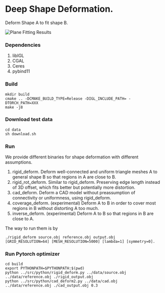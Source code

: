 # Deep Shape Deformation.
Deform Shape A to fit shape B.

![Plane Fitting Results](https://github.com/hjwdzh/ShapeDeform/raw/master/res/teaser.png)

### Dependencies
1. libIGL
2. CGAL
3. Ceres
4. pybind11

### Build
```
mkdir build
cmake .. -DCMAKE_BUILD_TYPE=Release -DIGL_INCLUDE_PATH= -DTORCH_PATH=XXX
make -j8
```

### Download test data
```
cd data
sh download.sh
```

### Run
We provide different binaries for shape deformation with different assumptions.
1. rigid_deform.
	Deform well-connected and uniform triangle meshes A to general shape B so that regions in A are close to B.
2. rigid_rot_deform.
	Similar to rigid_deform. Preserving edge length instead of 3D offset, which fits better but potentially more distortion.
3. cad_deform.
	Deform a CAD model without preassumption of connectivity or uniformness, using rigid_deform.
4. coverage_deform. (experimental)
	Deform A to B in order to cover most regions in B without distorting A too much.
5. inverse_deform. (experimental)
	Deform A to B so that regions in B are close to A.

The way to run them is by
```
./rigid_deform source.obj reference.obj output.obj [GRID_RESOLUTION=64] [MESH_RESOLUTION=5000] [lambda=1] [symmetry=0].
```

### Run Pytorch optimizer
```
cd build
export PYTHONPATH=$PYTHONPATH:$(pwd)
python ../src/python/rigid_deform.py ../data/source.obj ../data/reference.obj ./rigid_output.obj
python ../src/python/cad_deform2.py ../data/cad.obj ../data/reference.obj ./cad_output.obj 0.3
```

